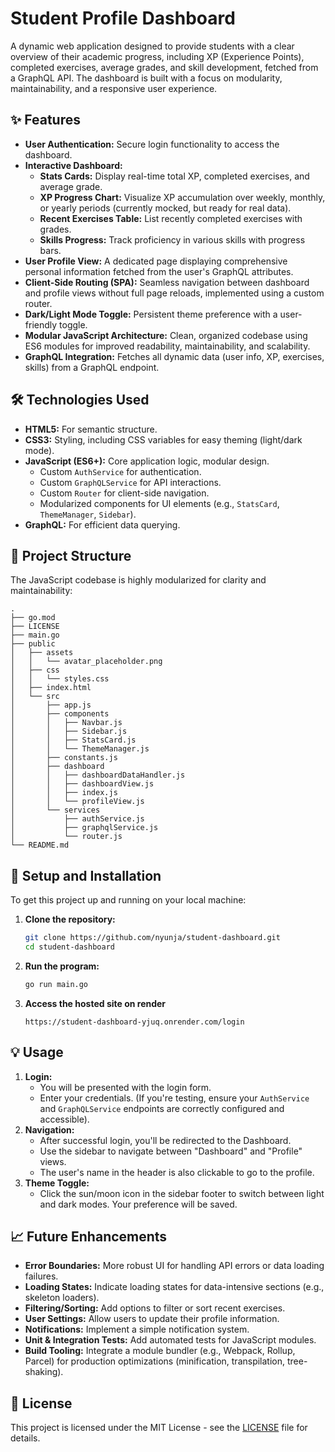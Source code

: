 # Student Profile Dashboard

A dynamic web application designed to provide students with a clear overview of their academic progress, including XP (Experience Points), completed exercises, average grades, and skill development, fetched from a GraphQL API. The dashboard is built with a focus on modularity, maintainability, and a responsive user experience.

## ✨ Features

* **User Authentication:** Secure login functionality to access the dashboard.
* **Interactive Dashboard:**
    * **Stats Cards:** Display real-time total XP, completed exercises, and average grade.
    * **XP Progress Chart:** Visualize XP accumulation over weekly, monthly, or yearly periods (currently mocked, but ready for real data).
    * **Recent Exercises Table:** List recently completed exercises with grades.
    * **Skills Progress:** Track proficiency in various skills with progress bars.
* **User Profile View:** A dedicated page displaying comprehensive personal information fetched from the user's GraphQL attributes.
* **Client-Side Routing (SPA):** Seamless navigation between dashboard and profile views without full page reloads, implemented using a custom router.
* **Dark/Light Mode Toggle:** Persistent theme preference with a user-friendly toggle.
* **Modular JavaScript Architecture:** Clean, organized codebase using ES6 modules for improved readability, maintainability, and scalability.
* **GraphQL Integration:** Fetches all dynamic data (user info, XP, exercises, skills) from a GraphQL endpoint.

## 🛠 Technologies Used

* **HTML5:** For semantic structure.
* **CSS3:** Styling, including CSS variables for easy theming (light/dark mode).
* **JavaScript (ES6+):** Core application logic, modular design.
    * Custom `AuthService` for authentication.
    * Custom `GraphQLService` for API interactions.
    * Custom `Router` for client-side navigation.
    * Modularized components for UI elements (e.g., `StatsCard`, `ThemeManager`, `Sidebar`).
* **GraphQL:** For efficient data querying.

## 📂 Project Structure

The JavaScript codebase is highly modularized for clarity and maintainability:

```
.
├── go.mod
├── LICENSE
├── main.go
├── public
│   ├── assets
│   │   └── avatar_placeholder.png
│   ├── css
│   │   └── styles.css
│   ├── index.html
│   └── src
│       ├── app.js
│       ├── components
│       │   ├── Navbar.js
│       │   ├── Sidebar.js
│       │   ├── StatsCard.js
│       │   └── ThemeManager.js
│       ├── constants.js
│       ├── dashboard
│       │   ├── dashboardDataHandler.js
│       │   ├── dashboardView.js
│       │   ├── index.js
│       │   └── profileView.js
│       └── services
│           ├── authService.js
│           ├── graphqlService.js
│           └── router.js
└── README.md

```

## 🚀 Setup and Installation

To get this project up and running on your local machine:

1.  **Clone the repository:**
    ```bash
    git clone https://github.com/nyunja/student-dashboard.git
    cd student-dashboard
    ```
2.  **Run the program:**
    ```bash
    go run main.go
    ```
3. **Access the hosted site on render**
    ```
    https://student-dashboard-yjuq.onrender.com/login
    ```

## 💡 Usage

1.  **Login:**
    * You will be presented with the login form.
    * Enter your credentials. (If you're testing, ensure your `AuthService` and `GraphQLService` endpoints are correctly configured and accessible).
2.  **Navigation:**
    * After successful login, you'll be redirected to the Dashboard.
    * Use the sidebar to navigate between "Dashboard" and "Profile" views.
    * The user's name in the header is also clickable to go to the profile.
3.  **Theme Toggle:**
    * Click the sun/moon icon in the sidebar footer to switch between light and dark modes. Your preference will be saved.

## 📈 Future Enhancements

* **Error Boundaries:** More robust UI for handling API errors or data loading failures.
* **Loading States:** Indicate loading states for data-intensive sections (e.g., skeleton loaders).
* **Filtering/Sorting:** Add options to filter or sort recent exercises.
* **User Settings:** Allow users to update their profile information.
* **Notifications:** Implement a simple notification system.
* **Unit & Integration Tests:** Add automated tests for JavaScript modules.
* **Build Tooling:** Integrate a module bundler (e.g., Webpack, Rollup, Parcel) for production optimizations (minification, transpilation, tree-shaking).

## 📄 License

This project is licensed under the MIT License - see the [LICENSE](LICENSE) file for details.